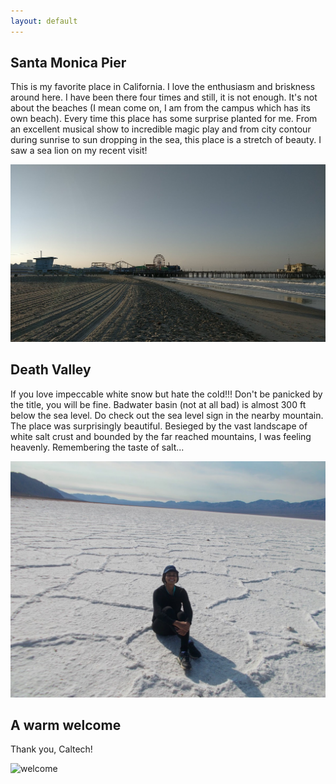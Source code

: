 ```yaml
---
layout: default
---
```


## Santa Monica Pier
This is my favorite place in California. I love the enthusiasm and briskness around here. I have been there four times and still, it is not enough. It's not about the beaches (I mean come on, I am from the campus which has its own beach). Every time this place has some surprise planted for me. From an excellent musical show to incredible magic play and from city contour during sunrise to sun dropping in the sea, this place is a stretch of beauty. I saw a sea lion on my recent visit!

<img src="santa.jpg" alt="santa monica">

## Death Valley
If you love impeccable white snow but hate the cold!!!
Don't be panicked by the title, you will be fine.
Badwater basin (not at all bad) is almost 300 ft below the sea level. Do check out the sea level sign in the nearby mountain. The place was surprisingly beautiful. Besieged by the vast landscape of white salt crust and bounded by the far reached mountains, I was feeling heavenly. Remembering the taste of salt...

<img src="DSCN0282.JPG" alt="badwater basin">

## A warm welcome
Thank you, Caltech!

<img src="welcome.jpg" alt="welcome">
